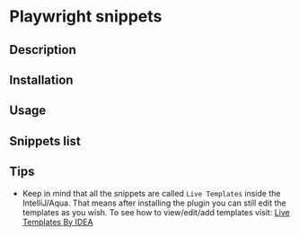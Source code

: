 # Playwright snippets 

## Description

## Installation

## Usage

## Snippets list

## Tips
- Keep in mind that all the snippets are called `Live Templates` inside the IntelliJ/Aqua. That means after installing the plugin you can still edit the templates as you wish. To see how to view/edit/add templates visit: [Live Templates By IDEA](https://www.jetbrains.com/help/idea/using-live-templates.html)

